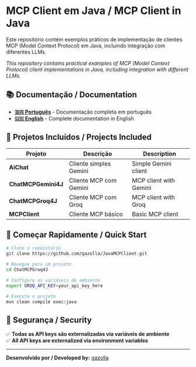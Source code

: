 # MCP Client em Java / MCP Client in Java

Este repositório contém exemplos práticos de implementação de clientes MCP (Model Context Protocol) em Java, incluindo integração com diferentes LLMs.

*This repository contains practical examples of MCP (Model Context Protocol) client implementations in Java, including integration with different LLMs.*

## 📚 Documentação / Documentation

- **[🇧🇷 Português](README_PT.md)** - Documentação completa em português
- **[🇺🇸 English](README_EN.md)** - Complete documentation in English

## 🚀 Projetos Incluídos / Projects Included

| Projeto             | Descrição              | Description            |
| ------------------- | ---------------------- | ---------------------- |
| **AiChat**          | Cliente simples Gemini | Simple Gemini client   |
| **ChatMCPGemini4J** | Cliente MCP com Gemini | MCP client with Gemini |
| **ChatMCPGroq4J**   | Cliente MCP com Groq   | MCP client with Groq   |
| **MCPClient**       | Cliente MCP básico     | Basic MCP client       |

## 🎯 Começar Rapidamente / Quick Start

```bash
# Clone o repositório
git clone https://github.com/gazolla/JavaMCPClient.git

# Navegue para um projeto
cd ChatMCPGroq4J

# Configure as variáveis de ambiente
export GROQ_API_KEY=your_api_key_here

# Execute o projeto
mvn clean compile exec:java
```

## 🔐 Segurança / Security

✅ **Todas as API keys são externalizadas via variáveis de ambiente**  
✅ **All API keys are externalized via environment variables**

---

**Desenvolvido por / Developed by:** [gazolla](https://github.com/gazolla)  
